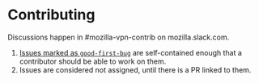 # Contributing

Discussions happen in #mozilla-vpn-contrib on mozilla.slack.com.

1. [Issues marked as `good-first-bug`](https://github.com/mozilla-mobile/mozilla-vpn-client/labels/good%20first%20issue) are self-contained enough that a contributor should be able to work on them.
2. Issues are considered not assigned, until there is a PR linked to them.
